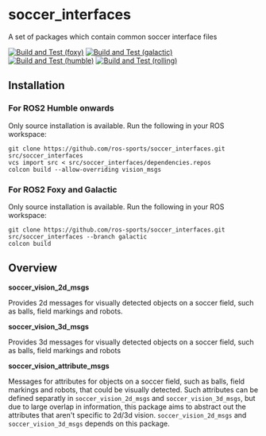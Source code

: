 # soccer_interfaces
A set of packages which contain common soccer interface files

[![Build and Test (foxy)](https://github.com/ros-sports/soccer_interfaces/actions/workflows/build_and_test_foxy.yaml/badge.svg?branch=galactic)](https://github.com/ros-sports/soccer_interfaces/actions/workflows/build_and_test_foxy.yaml?query=branch:galactic)
[![Build and Test (galactic)](https://github.com/ros-sports/soccer_interfaces/actions/workflows/build_and_test_galactic.yaml/badge.svg?branch=galactic)](https://github.com/ros-sports/soccer_interfaces/actions/workflows/build_and_test_galactic.yaml?query=branch:galactic)
[![Build and Test (humble)](https://github.com/ros-sports/soccer_interfaces/actions/workflows/build_and_test_humble.yaml/badge.svg?branch=rolling)](https://github.com/ros-sports/soccer_interfaces/actions/workflows/build_and_test_humble.yaml?query=branch:rolling)
[![Build and Test (rolling)](https://github.com/ros-sports/soccer_interfaces/actions/workflows/build_and_test_rolling.yaml/badge.svg?branch=rolling)](https://github.com/ros-sports/soccer_interfaces/actions/workflows/build_and_test_rolling.yaml?query=branch:rolling)

## Installation

### For ROS2 Humble onwards

Only source installation is available. Run the following in your ROS workspace:

```
git clone https://github.com/ros-sports/soccer_interfaces.git src/soccer_interfaces
vcs import src < src/soccer_interfaces/dependencies.repos
colcon build --allow-overriding vision_msgs
```

### For ROS2 Foxy and Galactic

Only source installation is available. Run the following in your ROS workspace:

```
git clone https://github.com/ros-sports/soccer_interfaces.git src/soccer_interfaces --branch galactic
colcon build
```

## Overview

**soccer_vision_2d_msgs**

Provides 2d messages for visually detected objects on a soccer field, such as balls, field markings and robots.

**soccer_vision_3d_msgs**

Provides 3d messages for visually detected objects on a soccer field, such as balls, field markings and robots

**soccer_vision_attribute_msgs**

Messages for attributes for objects on a soccer field, such as balls, field markings and robots, that could be visually detected.
Such attributes can be defined separatly in ``soccer_vision_2d_msgs`` and ``soccer_vision_3d_msgs``, but due to large overlap in information, this package aims to abstract out the attributes that aren't specific to 2d/3d vision.
``soccer_vision_2d_msgs`` and ``soccer_vision_3d_msgs`` depends on this package.
